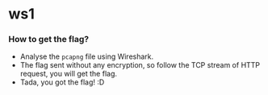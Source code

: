 # ws1

### How to get the flag?
* Analyse the `pcapng` file using Wireshark.
* The flag sent without any encryption, so follow the TCP stream of HTTP request, you will get the flag.
* Tada, you got the flag! :D